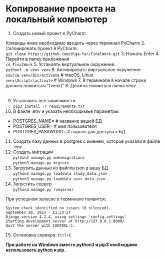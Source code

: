 # Копирование проекта на локальный компьютер

1. Создать новый проект в PyCharm.

Команды ниже необходимо вводить через терминал PyCharm
2. Склонировать проект в PyCharm: <br>
`git clone https://github.com/Olga-Yar/FinalWork.git`
3. Нажать Enter
4. Перейти в папку приложения<br>
`cd FinalWork`
5. Установть виртуальное окружение:<br>
`python3 -m venv venv`
6. Активировать виртуальное окружение:<br>
`source venv/bin/activate` # macOS, Linux<br>
`venv\Scripts\activate` # Windows
7. В терминале в начале строки должно появиться "(venv)"
8. Должна появиться папка venv<br><br>

9. Установить все зависимости<br>
`pip3 install -r requirements.txt`
10. В файле .env и указать необходимые параметры:
- POSTGRES_NAME= # название вашей БД
- POSTGRES_USER= # имя пользователя
- POSTGRES_PASSWORD= # пароль для доступа к БД
11. Создать базу данных в postgres с именем, которое указали в файле .env
12. Создать миграции <br>
`python3 manage.py makemigrations`<br>
`python3 manage.py migrate`
13. Загрузить данные из файлов json в вашу БД<br>
`python3 manage.py loaddata study_data.json`<br>
`python3 manage.py loaddata user_data.json`
14. Запустить сервер<br>
`python3 manage.py runserver`

При успешном запуске в терминале появится:
```
System check identified no issues (0 silenced).
September 10, 2023 - 11:23:27
Django version 4.2.4, using settings 'config.settings'
Starting development server at http://127.0.0.1:8000/
Quit the server with CONTROL-C.
```
15. Остановка сервера:
`Ctrl+C`


**При работе на Windows вместо python3 и pip3 необходимо использовать python и pip.**
